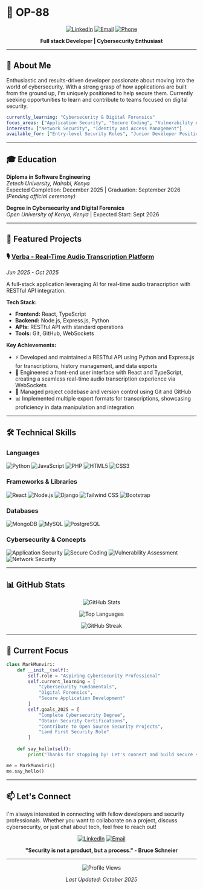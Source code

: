 # 👋 OP-88

<div align="center">
  
[![LinkedIn](https://img.shields.io/badge/LinkedIn-0077B5?style=for-the-badge&logo=linkedin&logoColor=white)](www.linkedin.com/in/mark-munene-m)
[![Email](https://img.shields.io/badge/Email-D14836?style=for-the-badge&logo=gmail&logoColor=white)](mailto:markmunene827@gmail.com)
[![Phone](https://img.shields.io/badge/Phone-25D366?style=for-the-badge&logo=whatsapp&logoColor=white)](tel:+254741886442)

**Full stack Developer | Cybersecurity Enthusiast**

</div>

---

## 🎯 About Me

Enthusiastic and results-driven developer passionate about moving into the world of cybersecurity. With a strong grasp of how applications are built from the ground up, I'm uniquely positioned to help secure them. Currently seeking opportunities to learn and contribute to teams focused on digital security.

```yaml
currently_learning: "Cybersecurity & Digital Forensics"
focus_areas: ["Application Security", "Secure Coding", "Vulnerability Assessment"]
interests: ["Network Security", "Identity and Access Management"]
available_for: ["Entry-level Security Roles", "Junior Developer Positions", "Collaborative Projects"]
```

---

## 🎓 Education

**Diploma in Software Engineering**  
*Zetech University, Nairobi, Kenya*  
Expected Completion: December 2025 | Graduation: September 2026 *(Pending official ceremony)*

**Degree in Cybersecurity and Digital Forensics**  
*Open University of Kenya, Kenya* | Expected Start: Sept 2026

---

## 💼 Featured Projects

### 🎙️ [Verba - Real-Time Audio Transcription Platform](https://github.com/OP-88/verba)
*Jun 2025 - Oct 2025*

A full-stack application leveraging AI for real-time audio transcription with RESTful API integration.

**Tech Stack:**
- **Frontend:** React, TypeScript
- **Backend:** Node.js, Express.js, Python
- **APIs:** RESTful API with standard operations
- **Tools:** Git, GitHub, WebSockets

**Key Achievements:**
- ⚡ Developed and maintained a RESTful API using Python and Express.js for transcriptions, history management, and data exports
- 🎨 Engineered a front-end user interface with React and TypeScript, creating a seamless real-time audio transcription experience via WebSockets
- 🔧 Managed project codebase and version control using Git and GitHub
- 📊 Implemented multiple export formats for transcriptions, showcasing proficiency in data manipulation and integration

---

## 🛠️ Technical Skills

### Languages
![Python](https://img.shields.io/badge/Python-3776AB?style=for-the-badge&logo=python&logoColor=white)
![JavaScript](https://img.shields.io/badge/JavaScript-F7DF1E?style=for-the-badge&logo=javascript&logoColor=black)
![PHP](https://img.shields.io/badge/PHP-777BB4?style=for-the-badge&logo=php&logoColor=white)
![HTML5](https://img.shields.io/badge/HTML5-E34F26?style=for-the-badge&logo=html5&logoColor=white)
![CSS3](https://img.shields.io/badge/CSS3-1572B6?style=for-the-badge&logo=css3&logoColor=white)

### Frameworks & Libraries
![React](https://img.shields.io/badge/React-20232A?style=for-the-badge&logo=react&logoColor=61DAFB)
![Node.js](https://img.shields.io/badge/Node.js-339933?style=for-the-badge&logo=nodedotjs&logoColor=white)
![Django](https://img.shields.io/badge/Django-092E20?style=for-the-badge&logo=django&logoColor=white)
![Tailwind CSS](https://img.shields.io/badge/Tailwind_CSS-38B2AC?style=for-the-badge&logo=tailwind-css&logoColor=white)
![Bootstrap](https://img.shields.io/badge/Bootstrap-563D7C?style=for-the-badge&logo=bootstrap&logoColor=white)

### Databases
![MongoDB](https://img.shields.io/badge/MongoDB-47A248?style=for-the-badge&logo=mongodb&logoColor=white)
![MySQL](https://img.shields.io/badge/MySQL-4479A1?style=for-the-badge&logo=mysql&logoColor=white)
![PostgreSQL](https://img.shields.io/badge/PostgreSQL-316192?style=for-the-badge&logo=postgresql&logoColor=white)

### Cybersecurity & Concepts
![Application Security](https://img.shields.io/badge/Application_Security-FF6B6B?style=for-the-badge&logo=security&logoColor=white)
![Secure Coding](https://img.shields.io/badge/Secure_Coding-4ECDC4?style=for-the-badge&logo=code&logoColor=white)
![Vulnerability Assessment](https://img.shields.io/badge/Vulnerability_Assessment-FFE66D?style=for-the-badge&logo=shield&logoColor=black)
![Network Security](https://img.shields.io/badge/Network_Security-95E1D3?style=for-the-badge&logo=network&logoColor=black)

---

## 📊 GitHub Stats

<div align="center">
  
![GitHub Stats](https://github-readme-stats.vercel.app/api?username=OP-88&show_icons=true&theme=tokyonight&hide_border=true&bg_color=0D1117)

![Top Languages](https://github-readme-stats.vercel.app/api/top-langs/?username=OP-88&layout=compact&theme=tokyonight&hide_border=true&bg_color=0D1117)

![GitHub Streak](https://github-readme-streak-stats.herokuapp.com/?user=OP-88&theme=tokyonight&hide_border=true&background=0D1117)

</div>

---

## 🎯 Current Focus

```python
class MarkMunviri:
    def __init__(self):
        self.role = "Aspiring Cybersecurity Professional"
        self.current_learning = [
            "Cybersecurity Fundamentals",
            "Digital Forensics",
            "Secure Application Development"
        ]
        self.goals_2025 = [
            "Complete Cybersecurity Degree",
            "Obtain Security Certifications",
            "Contribute to Open Source Security Projects",
            "Land First Security Role"
        ]
    
    def say_hello(self):
        print("Thanks for stopping by! Let's connect and build secure solutions together!")

me = MarkMunviri()
me.say_hello()
```

---

## 📫 Let's Connect

I'm always interested in connecting with fellow developers and security professionals. Whether you want to collaborate on a project, discuss cybersecurity, or just chat about tech, feel free to reach out!

<div align="center">

[![LinkedIn](https://img.shields.io/badge/LinkedIn-Connect-0077B5?style=for-the-badge&logo=linkedin)](https://www.linkedin.com/in/mark-munene-m)
[![Email](https://img.shields.io/badge/Email-Contact-D14836?style=for-the-badge&logo=gmail)](mailto:markmunene827@gmail.com)

**"Security is not a product, but a process." - Bruce Schneier**

</div>

---

<div align="center">
  
![Profile Views](https://komarev.com/ghpvc/?username=OP-88&color=blueviolet&style=for-the-badge)

*Last Updated: October 2025*

</div>
